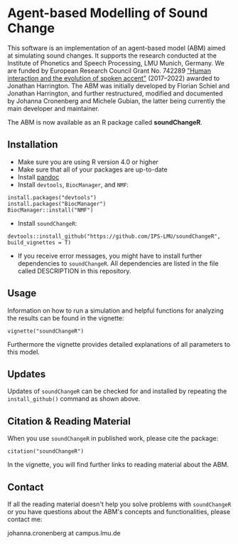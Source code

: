 # Agent-based Modelling of Sound Change

This software is an implementation of an agent-based model (ABM) aimed at simulating sound changes. It supports the research conducted at the Institute of Phonetics and Speech Processing, LMU Munich, Germany. 
We are funded by European Research Council Grant No. 742289 ["Human interaction and the evolution of spoken accent"](https://www.phonetik.uni-muenchen.de/Forschung/interaccent/interAccent.html) (2017–2022) awarded to Jonathan Harrington. 
The ABM was initially developed by Florian Schiel and Jonathan Harrington, and further restructured, modified and documented by Johanna Cronenberg and Michele Gubian, the latter being currently the main developer and maintainer. 

The ABM is now available as an R package called **soundChangeR**. 

## Installation

- Make sure you are using R version 4.0 or higher
- Make sure that all of your packages are up-to-date
- Install [pandoc](https://pandoc.org/installing.html)
- Install `devtools`, `BiocManager`, and `NMF`:

```
install.packages("devtools")
install.packages("BiocManager")
BiocManager::install("NMF")
```

- Install `soundChangeR`:

```
devtools::install_github("https://github.com/IPS-LMU/soundChangeR", build_vignettes = T)
```

- If you receive error messages, you might have to install further dependencies to `soundChangeR`. All dependencies are listed in the file called DESCRIPTION in this repository.

## Usage

Information on how to run a simulation and helpful functions for analyzing the results can be found in the vignette:

```
vignette("soundChangeR")
```

Furthermore the vignette provides detailed explanations of all parameters to this model. 

## Updates

Updates of `soundChangeR` can be checked for and installed by repeating the `install_github()` command as shown above.

## Citation & Reading Material

When you use `soundChangeR` in published work, please cite the package:

```
citation("soundChangeR")
```

In the vignette, you will find further links to reading material about the ABM.

## Contact

If all the reading material doesn't help you solve problems with `soundChangeR` or you have questions about the ABM's concepts and functionalities, please contact me:

johanna.cronenberg at campus.lmu.de





